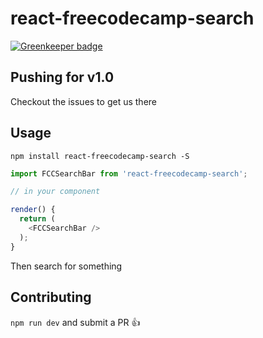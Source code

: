 # react-freecodecamp-search

[![Greenkeeper badge](https://badges.greenkeeper.io/Bouncey/react-freecodecamp-search.svg)](https://greenkeeper.io/)

## Pushing for v1.0

Checkout the issues to get us there

## Usage

`npm install react-freecodecamp-search -S`

```js
import FCCSearchBar from 'react-freecodecamp-search';

// in your component

render() {
  return (
    <FCCSearchBar />
  );
}
```

Then search for something

## Contributing

`npm run dev` and submit a PR :+1:

